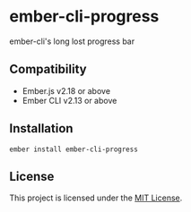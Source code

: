 ember-cli-progress
==============================================================================

ember-cli's long lost progress bar

Compatibility
------------------------------------------------------------------------------

* Ember.js v2.18 or above
* Ember CLI v2.13 or above


Installation
------------------------------------------------------------------------------

```
ember install ember-cli-progress
```


License
------------------------------------------------------------------------------

This project is licensed under the [MIT License](LICENSE.md).
